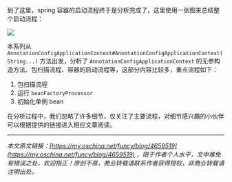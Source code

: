 到了这里，spring 容器的启动流程终于是分析完成了，这里使用一张图来总结整个启动流程：


![](https://java-tutorial.oss-cn-shanghai.aliyuncs.com/up-72a4008f2ad3401de6b4f2d5c7f697923a3.png)

本系列从 `AnnotationConfigApplicationContext#AnnotationConfigApplicationContext(String...)` 方法出发，分析了 `AnnotationConfigApplicationContext` 的无参构造方法、包扫描流程、容器的启动流程等，这部分内容比较多，重点流程如下：

1.  包扫描流程
2.  运行 `beanFactoryProcessor`
3.  初始化单例 bean

在分析过程中，我们忽略了许多细节，仅关注了主要流程，对细节感兴趣的小伙伴可以根据提供的链接进入相应文章阅读。

* * *

_本文原文链接：[https://my.oschina.net/funcy/blog/4659519](https://my.oschina.net/funcy/blog/4659519) ，限于作者个人水平，文中难免有错误之处，欢迎指正！原创不易，商业转载请联系作者获得授权，非商业转载请注明出处。_